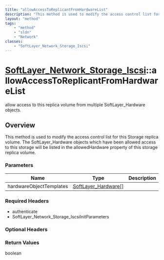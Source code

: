 ```yaml
---
title: "allowAccessToReplicantFromHardwareList"
description: "This method is used to modify the access control list for this Storage replica volume.  The SoftLayer_Hardware objects w... "
layout: "method"
tags:
    - "method"
    - "sldn"
    - "Network"
classes:
    - "SoftLayer_Network_Storage_Iscsi"
---
```

# [SoftLayer_Network_Storage_Iscsi](/reference/services/SoftLayer_Network_Storage_Iscsi)::allowAccessToReplicantFromHardwareList

allow access to this replica volume from multiple SoftLayer_Hardware objects.


## Overview 
This method is used to modify the access control list for this Storage replica volume.  The SoftLayer_Hardware objects which have been allowed access to this storage will be listed in the allowedHardware property of this storage replica volume. 

### Parameters 
|Name | Type | Description |
| --- | --- | --- |
|hardwareObjectTemplates| <a href='/reference/datatypes/SoftLayer_Hardware'>SoftLayer_Hardware[] </a>| |


### Required Headers
* authenticate
* SoftLayer_Network_Storage_IscsiInitParameters

### Optional Headers

### Return Values
boolean


